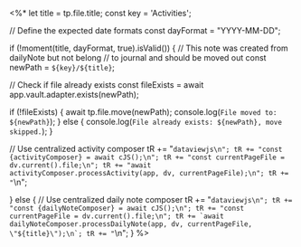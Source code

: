 <%*
let title = tp.file.title;
const key = 'Activities';

// Define the expected date formats
const dayFormat = "YYYY-MM-DD";

if (!moment(title, dayFormat, true).isValid()) {
// This note was created from dailyNote but not belong
// to journal and should be moved out
  const newPath = `${key}/${title}`;
  
  // Check if file already exists
  const fileExists = await app.vault.adapter.exists(newPath);

  if (!fileExists) {
    await tp.file.move(newPath);
    console.log(`File moved to: ${newPath}`);
  } else {
    console.log(`File already exists: ${newPath}, move skipped.`);
  }
  
  // Use centralized activity composer
  tR += "```dataviewjs\n";
  tR += "const {activityComposer} = await cJS();\n";
  tR += "const currentPageFile = dv.current().file;\n";
  tR += "await activityComposer.processActivity(app, dv, currentPageFile);\n";
  tR += "```\n";
  
} else {
  // Use centralized daily note composer
  tR += "```dataviewjs\n";
  tR += "const {dailyNoteComposer} = await cJS();\n";
  tR += "const currentPageFile = dv.current().file;\n";
  tR += `await dailyNoteComposer.processDailyNote(app, dv, currentPageFile, \"${title}\");\n`;
  tR += "```\n";
}
%>
